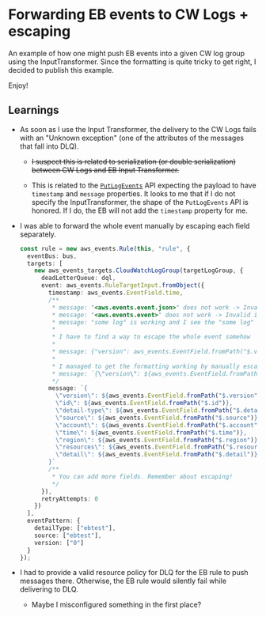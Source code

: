 # Forwarding EB events to CW Logs + escaping

An example of how one might push EB events into a given CW log group using the InputTransformer.
Since the formatting is quite tricky to get right, I decided to publish this example.

Enjoy!

## Learnings

- As soon as I use the Input Transformer, the delivery to the CW Logs fails with an "Unknown exception" (one of the attributes of the messages that fall into DLQ).

  - ~~I suspect this is related to serialization (or double serialization) between CW Logs and EB Input Transformer.~~

  - This is related to the [`PutLogEvents`](https://docs.aws.amazon.com/AmazonCloudWatchLogs/latest/APIReference/API_PutLogEvents.html) API expecting the payload to have `timestamp` and `message` properties. It looks to me that if I do not specify the InputTransformer, the shape of the `PutLogEvents` API is honored. If I do, the EB will not add the `timestamp` property for me.

- I was able to forward the whole event manually by escaping each field separately.

  ```ts
  const rule = new aws_events.Rule(this, "rule", {
    eventBus: bus,
    targets: [
      new aws_events_targets.CloudWatchLogGroup(targetLogGroup, {
        deadLetterQueue: dql,
        event: aws_events.RuleTargetInput.fromObject({
          timestamp: aws_events.EventField.time,
          /**
           * message: "<aws.events.event.json>" does not work -> Invalid input for target.
           * message: "<aws.events.event>" does not work -> Invalid input for target.
           * message: "some log" is working and I see the "some log" in the log stream.
           *
           * I have to find a way to escape the whole event somehow
           *
           * message: {"version": aws_events.EventField.fromPath("$.version")} pushes an empty `{\n}` into the log stream.
           *
           * I managed to get the formatting working by manually escaping the message.
           * message: `{\"version\": ${aws_events.EventField.fromPath("$.version")}}`
           */
          message: `{
            \"version\": ${aws_events.EventField.fromPath("$.version")},
            \"id\": ${aws_events.EventField.fromPath("$.id")},
            \"detail-type\": ${aws_events.EventField.fromPath("$.detail-type")},
            \"source\": ${aws_events.EventField.fromPath("$.source")},
            \"account\": ${aws_events.EventField.fromPath("$.account")},
            \"time\": ${aws_events.EventField.fromPath("$.time")},
            \"region\": ${aws_events.EventField.fromPath("$.region")},
            \"resources\": ${aws_events.EventField.fromPath("$.resources")},
            \"detail\": ${aws_events.EventField.fromPath("$.detail")},
          }`
          /**
           * You can add more fields. Remember about escaping!
           */
        }),
        retryAttempts: 0
      })
    ],
    eventPattern: {
      detailType: ["ebtest"],
      source: ["ebtest"],
      version: ["0"]
    }
  });
  ```

- I had to provide a valid resource policy for DLQ for the EB rule to push messages there. Otherwise, the EB rule would silently fail while delivering to DLQ.

  - Maybe I misconfigured something in the first place?
